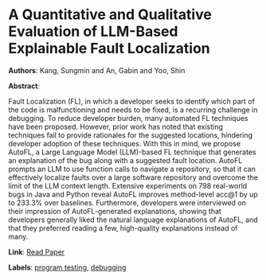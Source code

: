 # A Quantitative and Qualitative Evaluation of LLM-Based Explainable Fault Localization

**Authors**: Kang, Sungmin and An, Gabin and Yoo, Shin

**Abstract**:

Fault Localization (FL), in which a developer seeks to identify which part of the code is malfunctioning and needs to be fixed, is a recurring challenge in debugging. To reduce developer burden, many automated FL techniques have been proposed. However, prior work has noted that existing techniques fail to provide rationales for the suggested locations, hindering developer adoption of these techniques. With this in mind, we propose AutoFL, a Large Language Model (LLM)-based FL technique that generates an explanation of the bug along with a suggested fault location. AutoFL prompts an LLM to use function calls to navigate a repository, so that it can effectively localize faults over a large software repository and overcome the limit of the LLM context length. Extensive experiments on 798 real-world bugs in Java and Python reveal AutoFL improves method-level acc@1 by up to 233.3\% over baselines. Furthermore, developers were interviewed on their impression of AutoFL-generated explanations, showing that developers generally liked the natural language explanations of AutoFL, and that they preferred reading a few, high-quality explanations instead of many.

**Link**: [Read Paper](https://doi.org/10.1145/3660771)

**Labels**: [program testing](../../labels/program_testing.md), [debugging](../../labels/debugging.md)
